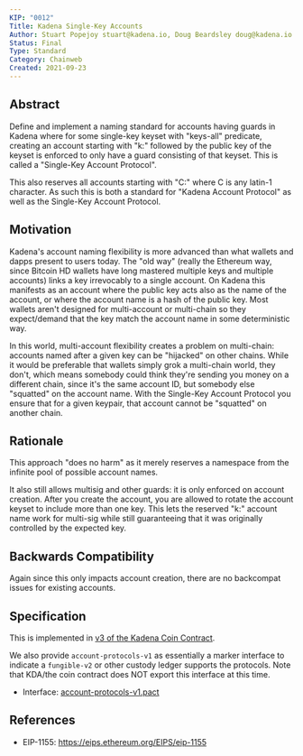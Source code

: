 ```yaml
---
KIP: "0012"
Title: Kadena Single-Key Accounts
Author: Stuart Popejoy stuart@kadena.io, Doug Beardsley doug@kadena.io
Status: Final
Type: Standard
Category: Chainweb
Created: 2021-09-23
---
```


## Abstract

Define and implement a naming standard for accounts having guards in Kadena where for some single-key
keyset with "keys-all" predicate, creating an account starting with "k:" followed by the public key of the keyset
is enforced to only have a guard consisting of that keyset. This is called a "Single-Key Account Protocol".

This also reserves all accounts starting with "C:" where C is any latin-1 character. As such this is both
a standard for "Kadena Account Protocol" as well as the Single-Key Account Protocol.

## Motivation

Kadena's account naming flexibility is more advanced than what wallets and dapps present to users today. The "old way"
(really the Ethereum way, since Bitcoin HD wallets have long mastered multiple keys and multiple accounts) links a key
irrevocably to a single account. On Kadena this manifests as an account where the public key acts also as the name of
the account, or where the account name is a hash of the public key. Most wallets aren't designed for multi-account or
multi-chain so they expect/demand that the key match the account name in some deterministic way.

In this world, multi-account flexibility creates a problem on multi-chain: accounts named after a given key can be
"hijacked" on other chains. While it would be preferable that wallets simply grok a multi-chain world, they don't, which
means somebody could think they're sending you money on a different chain, since it's the same account ID, but somebody
else "squatted" on the account name. With the Single-Key Account Protocol you ensure that for a given keypair, that
account cannot be "squatted" on another chain.

## Rationale

This approach "does no harm" as it merely reserves a namespace from the infinite pool of possible account names.

It also still allows multisig and other guards: it is only enforced on account creation. After you create the account,
you are allowed to rotate the account keyset to include more than one key. This lets the reserved "k:" account name work
for multi-sig while still guaranteeing that it was originally controlled by the expected key.

## Backwards Compatibility

Again since this only impacts account creation, there are no backcompat issues for existing accounts.


## Specification

This is implemented in [v3 of the Kadena Coin Contract](https://github.com/kadena-io/chainweb-node/blob/master/pact/coin-contract/v3/coin-v3.pact#L459-L477).

We also provide `account-protocols-v1` as essentially a marker interface to indicate a `fungible-v2` or other custody
ledger supports the protocols. Note that KDA/the coin contract does NOT export this interface at this time.

- Interface: [account-protocols-v1.pact](account-protocols-v1.pact)

## References
* EIP-1155: <https://eips.ethereum.org/EIPS/eip-1155>
